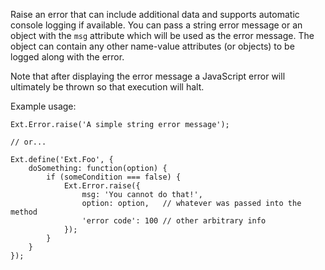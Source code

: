 Raise an error that can include additional data and supports automatic console logging if available.
You can pass a string error message or an object with the `msg` attribute which will be used as the
error message. The object can contain any other name-value attributes (or objects) to be logged
along with the error.

Note that after displaying the error message a JavaScript error will ultimately be thrown so that
execution will halt.

Example usage:

    Ext.Error.raise('A simple string error message');
    
    // or...
    
    Ext.define('Ext.Foo', {
        doSomething: function(option) {
            if (someCondition === false) {
                Ext.Error.raise({
                    msg: 'You cannot do that!',
                    option: option,   // whatever was passed into the method
                    'error code': 100 // other arbitrary info
                });
            }
        }
    });
